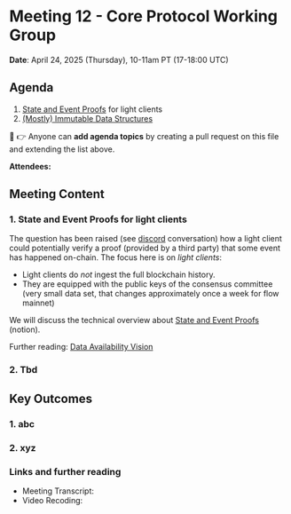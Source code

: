 # Meeting 12 - Core Protocol Working Group

**Date**: April 24, 2025 (Thursday), 10-11am PT (17-18:00 UTC)

## Agenda
1. [State and Event Proofs](https://www.notion.so/flowfoundation/State-and-Event-Proofs-1d11aee123248096975ef55b1d05bb1e?pvs=4) for light clients
2. [(Mostly) Immutable Data Structures](https://github.com/onflow/flow-go/issues/7269)

:pencil: :point_right: Anyone can **add agenda topics** by creating a pull request on this file and extending the list above.


**Attendees:** 

## Meeting Content

### 1. State and Event Proofs for light clients
The question has been raised (see [discord](https://discord.com/channels/613813861610684416/1108968095982293002/1356936442772721794) conversation)
how a light client could potentially verify a proof (provided by a third party) that some event has happened on-chain. 
The focus here is on _light clients_:
* Light clients do _not_ ingest the full blockchain history.
* They are equipped with the public keys of the consensus committee (very small data set, that changes approximately once a week for flow mainnet)

We will discuss the technical overview about [State and Event Proofs](https://www.notion.so/flowfoundation/State-and-Event-Proofs-1d11aee123248096975ef55b1d05bb1e?pvs=4) (notion).

Further reading: 
[Data Availability Vision](https://flow.com/data-availability-vision)


### 2. Tbd

## Key Outcomes

### 1. abc
### 2. xyz

### Links and further reading
- Meeting Transcript: [<file name>](./yyyy-mm-dd_transcript.md)
- Video Recoding: [<file name>](https://drive.google.com/drive/u/0/folders/1WMECJSa-ySSNvcuPFhFn8d7m8dAXL6b7)
